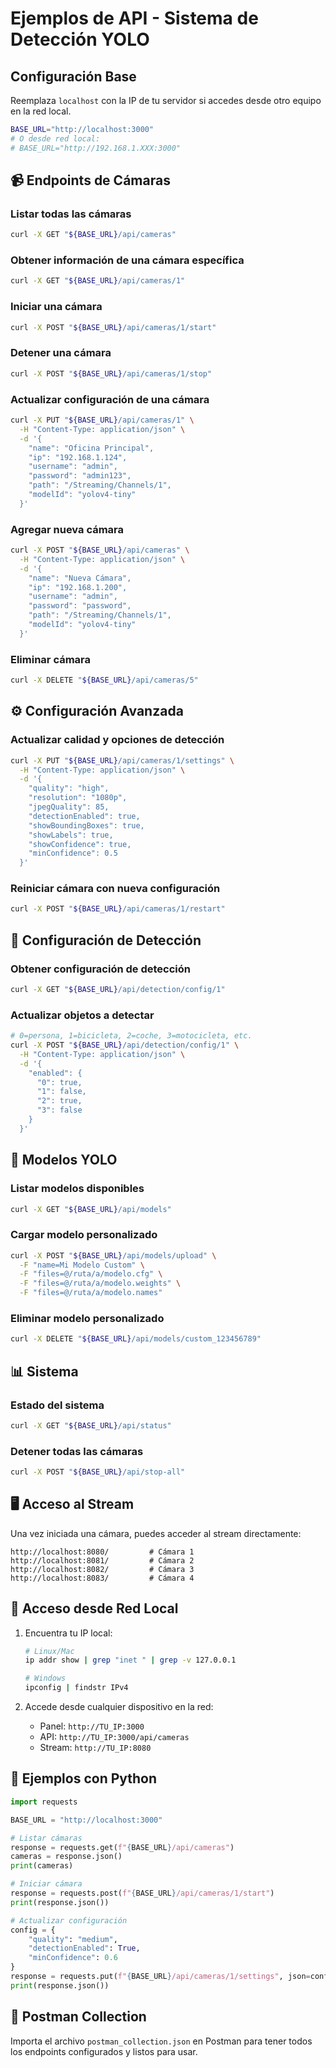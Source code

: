 # Ejemplos de API - Sistema de Detección YOLO

## Configuración Base

Reemplaza `localhost` con la IP de tu servidor si accedes desde otro equipo en la red local.

```bash
BASE_URL="http://localhost:3000"
# O desde red local:
# BASE_URL="http://192.168.1.XXX:3000"
```

## 📹 Endpoints de Cámaras

### Listar todas las cámaras
```bash
curl -X GET "${BASE_URL}/api/cameras"
```

### Obtener información de una cámara específica
```bash
curl -X GET "${BASE_URL}/api/cameras/1"
```

### Iniciar una cámara
```bash
curl -X POST "${BASE_URL}/api/cameras/1/start"
```

### Detener una cámara
```bash
curl -X POST "${BASE_URL}/api/cameras/1/stop"
```

### Actualizar configuración de una cámara
```bash
curl -X PUT "${BASE_URL}/api/cameras/1" \
  -H "Content-Type: application/json" \
  -d '{
    "name": "Oficina Principal",
    "ip": "192.168.1.124",
    "username": "admin",
    "password": "admin123",
    "path": "/Streaming/Channels/1",
    "modelId": "yolov4-tiny"
  }'
```

### Agregar nueva cámara
```bash
curl -X POST "${BASE_URL}/api/cameras" \
  -H "Content-Type: application/json" \
  -d '{
    "name": "Nueva Cámara",
    "ip": "192.168.1.200",
    "username": "admin",
    "password": "password",
    "path": "/Streaming/Channels/1",
    "modelId": "yolov4-tiny"
  }'
```

### Eliminar cámara
```bash
curl -X DELETE "${BASE_URL}/api/cameras/5"
```

## ⚙️ Configuración Avanzada

### Actualizar calidad y opciones de detección
```bash
curl -X PUT "${BASE_URL}/api/cameras/1/settings" \
  -H "Content-Type: application/json" \
  -d '{
    "quality": "high",
    "resolution": "1080p",
    "jpegQuality": 85,
    "detectionEnabled": true,
    "showBoundingBoxes": true,
    "showLabels": true,
    "showConfidence": true,
    "minConfidence": 0.5
  }'
```

### Reiniciar cámara con nueva configuración
```bash
curl -X POST "${BASE_URL}/api/cameras/1/restart"
```

## 🎯 Configuración de Detección

### Obtener configuración de detección
```bash
curl -X GET "${BASE_URL}/api/detection/config/1"
```

### Actualizar objetos a detectar
```bash
# 0=persona, 1=bicicleta, 2=coche, 3=motocicleta, etc.
curl -X POST "${BASE_URL}/api/detection/config/1" \
  -H "Content-Type: application/json" \
  -d '{
    "enabled": {
      "0": true,
      "1": false,
      "2": true,
      "3": false
    }
  }'
```

## 🤖 Modelos YOLO

### Listar modelos disponibles
```bash
curl -X GET "${BASE_URL}/api/models"
```

### Cargar modelo personalizado
```bash
curl -X POST "${BASE_URL}/api/models/upload" \
  -F "name=Mi Modelo Custom" \
  -F "files=@/ruta/a/modelo.cfg" \
  -F "files=@/ruta/a/modelo.weights" \
  -F "files=@/ruta/a/modelo.names"
```

### Eliminar modelo personalizado
```bash
curl -X DELETE "${BASE_URL}/api/models/custom_123456789"
```

## 📊 Sistema

### Estado del sistema
```bash
curl -X GET "${BASE_URL}/api/status"
```

### Detener todas las cámaras
```bash
curl -X POST "${BASE_URL}/api/stop-all"
```

## 🖥️ Acceso al Stream

Una vez iniciada una cámara, puedes acceder al stream directamente:

```
http://localhost:8080/         # Cámara 1
http://localhost:8081/         # Cámara 2
http://localhost:8082/         # Cámara 3
http://localhost:8083/         # Cámara 4
```

## 📱 Acceso desde Red Local

1. Encuentra tu IP local:
   ```bash
   # Linux/Mac
   ip addr show | grep "inet " | grep -v 127.0.0.1
   
   # Windows
   ipconfig | findstr IPv4
   ```

2. Accede desde cualquier dispositivo en la red:
   - Panel: `http://TU_IP:3000`
   - API: `http://TU_IP:3000/api/cameras`
   - Stream: `http://TU_IP:8080`

## 🔧 Ejemplos con Python

```python
import requests

BASE_URL = "http://localhost:3000"

# Listar cámaras
response = requests.get(f"{BASE_URL}/api/cameras")
cameras = response.json()
print(cameras)

# Iniciar cámara
response = requests.post(f"{BASE_URL}/api/cameras/1/start")
print(response.json())

# Actualizar configuración
config = {
    "quality": "medium",
    "detectionEnabled": True,
    "minConfidence": 0.6
}
response = requests.put(f"{BASE_URL}/api/cameras/1/settings", json=config)
print(response.json())
```

## 📝 Postman Collection

Importa el archivo `postman_collection.json` en Postman para tener todos los endpoints configurados y listos para usar.